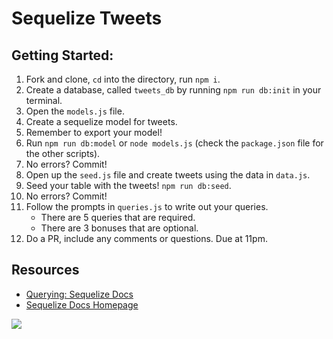 # Sequelize Tweets

## Getting Started:
1. Fork and clone, `cd` into the directory, run `npm i`.
1. Create a database, called `tweets_db` by running `npm run db:init` in your terminal.
1. Open the `models.js` file.
1. Create a sequelize model for tweets.
1. Remember to export your model!
1. Run `npm run db:model` or `node models.js` (check the `package.json` file for the other scripts).
1. No errors? Commit!
1. Open up the `seed.js` file and create tweets using the data in `data.js`.
1. Seed your table with the tweets! `npm run db:seed`.
1. No errors? Commit!
1. Follow the prompts in `queries.js` to write out your queries.
    - There are 5 queries that are required.
    - There are 3 bonuses that are optional.
1. Do a PR, include any comments or questions. Due at 11pm.

## Resources
- [Querying: Sequelize Docs](http://docs.sequelizejs.com/manual/tutorial/querying.html)
- [Sequelize Docs Homepage](http://docs.sequelizejs.com/)

![](https://media.giphy.com/media/5yucinA4yPXDq/giphy.gif)
